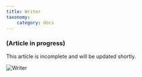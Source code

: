 ```yaml
---
title: Writer
taxonomy:
    category: docs
---
```


### (Article in progress)
This article is incomplete and will be updated shortly.

<img src="http://www.joomlabamboo.com/blog/user/pages/02.template-news/meet-buildr/writer.jpg" alt="Writer" />